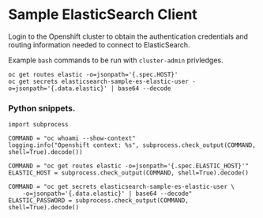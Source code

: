 # Sample ElasticSearch Client

Login to the Openshift cluster to obtain the authentication credentials and 
routing information needed to connect to ElasticSearch.

Example `bash` commands to be run with `cluster-admin` privledges.

```
oc get routes elastic -o=jsonpath='{.spec.HOST}'
oc get secrets elasticsearch-sample-es-elastic-user -o=jsonpath='{.data.elastic}' | base64 --decode
```

### Python snippets.

```
import subprocess

COMMAND = "oc whoami --show-context"
logging.info("Openshift context: %s", subprocess.check_output(COMMAND, shell=True).decode())

COMMAND = "oc get routes elastic -o=jsonpath='{.spec.ELASTIC_HOST}'"
ELASTIC_HOST = subprocess.check_output(COMMAND, shell=True).decode()

COMMAND = "oc get secrets elasticsearch-sample-es-elastic-user \
    -o=jsonpath='{.data.elastic}' | base64 --decode"
ELASTIC_PASSWORD = subprocess.check_output(COMMAND, shell=True).decode()
```
